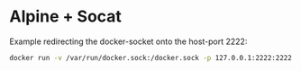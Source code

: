 # Alpine + Socat

Example redirecting the docker-socket onto the host-port 2222:

```sh
docker run -v /var/run/docker.sock:/docker.sock -p 127.0.0.1:2222:2222 -d wowmuchname/docker-socat -d -d TCP4-LISTEN:2222,fork UNIX-CONNECT:/docker.sock
```

